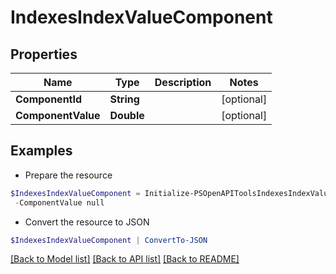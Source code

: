 # IndexesIndexValueComponent
## Properties

Name | Type | Description | Notes
------------ | ------------- | ------------- | -------------
**ComponentId** | **String** |  | [optional] 
**ComponentValue** | **Double** |  | [optional] 

## Examples

- Prepare the resource
```powershell
$IndexesIndexValueComponent = Initialize-PSOpenAPIToolsIndexesIndexValueComponent  -ComponentId null `
 -ComponentValue null
```

- Convert the resource to JSON
```powershell
$IndexesIndexValueComponent | ConvertTo-JSON
```

[[Back to Model list]](../README.md#documentation-for-models) [[Back to API list]](../README.md#documentation-for-api-endpoints) [[Back to README]](../README.md)

